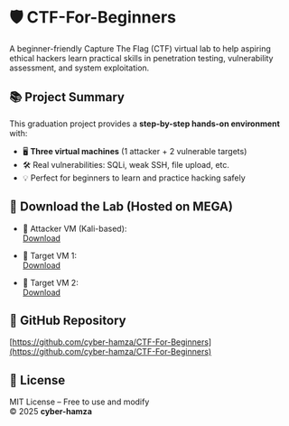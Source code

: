 # 🛡️ CTF-For-Beginners

A beginner-friendly Capture The Flag (CTF) virtual lab to help aspiring ethical hackers learn practical skills in penetration testing, vulnerability assessment, and system exploitation.

## 📚 Project Summary

This graduation project provides a **step-by-step hands-on environment** with:

- 🖥️ **Three virtual machines** (1 attacker + 2 vulnerable targets)
- 🛠️ Real vulnerabilities: SQLi, weak SSH, file upload, etc.
- 💡 Perfect for beginners to learn and practice hacking safely

## 💾 Download the Lab (Hosted on MEGA)

- 🔹 Attacker VM (Kali-based):  
  [Download](https://mega.nz/file/eRVASY6A#pmmbXrYrt9fYe03zNCdbP5NDuUP2l54LcZGTNuDfUhg)

- 🔹 Target VM 1:  
  [Download](https://mega.nz/file/7MFj0SAI#R3wCntcH8CGqZ2zZaihQTAYWlYgcXlYZ5w1zeLmey9Y)

- 🔹 Target VM 2:  
  [Download](https://mega.nz/file/LQsxmb6T#Vne0LRzvpFZbuFxa-oSeBcAWHbU7-lGLXHvUo5VK-Zc)

## 🔗 GitHub Repository

[https://github.com/cyber-hamza/CTF-For-Beginners](https://github.com/cyber-hamza/CTF-For-Beginners)

## 📜 License

MIT License – Free to use and modify  
© 2025 **cyber-hamza**

